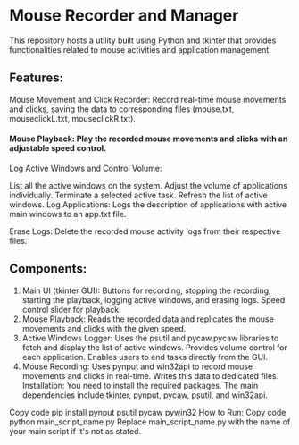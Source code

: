 # Mouse Recorder and Manager
This repository hosts a utility built using Python and tkinter that provides functionalities related to mouse activities and application management.

## Features:
Mouse Movement and Click Recorder: Record real-time mouse movements and clicks, saving the data to corresponding files (mouse.txt, mouseclickL.txt, mouseclickR.txt).

#### Mouse Playback: Play the recorded mouse movements and clicks with an adjustable speed control.

Log Active Windows and Control Volume:

List all the active windows on the system.
Adjust the volume of applications individually.
Terminate a selected active task.
Refresh the list of active windows.
Log Applications: Logs the description of applications with active main windows to an app.txt file.

Erase Logs: Delete the recorded mouse activity logs from their respective files.

## Components:
1. Main UI (tkinter GUI):
Buttons for recording, stopping the recording, starting the playback, logging active windows, and erasing logs.
Speed control slider for playback.
2. Mouse Playback:
Reads the recorded data and replicates the mouse movements and clicks with the given speed.
3. Active Windows Logger:
Uses the psutil and pycaw.pycaw libraries to fetch and display the list of active windows.
Provides volume control for each application.
Enables users to end tasks directly from the GUI.
4. Mouse Recording:
Uses pynput and win32api to record mouse movements and clicks in real-time.
Writes this data to dedicated files.
Installation:
You need to install the required packages. The main dependencies include tkinter, pynput, pycaw, psutil, and win32api.

Copy code
pip install pynput psutil pycaw pywin32
How to Run:
Copy code
python main_script_name.py
Replace main_script_name.py with the name of your main script if it's not as stated.
